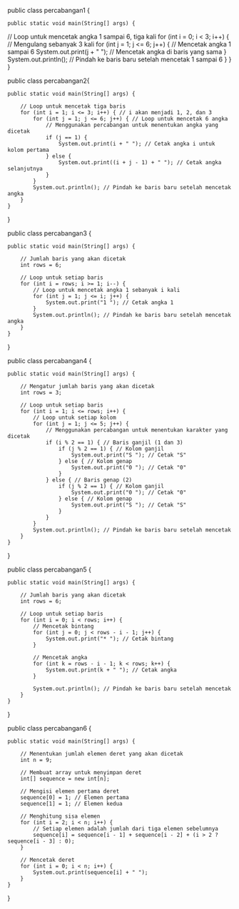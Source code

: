 public class percabangan1 {

    public static void main(String[] args) {
    
// Loop untuk mencetak angka 1 sampai 6, tiga kali
for (int i = 0; i < 3; i++) { // Mengulang sebanyak 3 kali
    for (int j = 1; j <= 6; j++) { // Mencetak angka 1 sampai 6
        System.out.print(j + " "); // Mencetak angka di baris yang sama
    }
    System.out.println(); // Pindah ke baris baru setelah mencetak 1 sampai 6
        }
    }
}


public class percabangan2{

    public static void main(String[] args) {
    
        // Loop untuk mencetak tiga baris
        for (int i = 1; i <= 3; i++) { // i akan menjadi 1, 2, dan 3
            for (int j = 1; j <= 6; j++) { // Loop untuk mencetak 6 angka
                // Menggunakan percabangan untuk menentukan angka yang dicetak
                if (j == 1) {
                    System.out.print(i + " "); // Cetak angka i untuk kolom pertama
                } else {
                    System.out.print((i + j - 1) + " "); // Cetak angka selanjutnya
                }
            }
            System.out.println(); // Pindah ke baris baru setelah mencetak angka
        }
    }
}


public class percabangan3 {

    public static void main(String[] args) {
    
        // Jumlah baris yang akan dicetak
        int rows = 6;

        // Loop untuk setiap baris
        for (int i = rows; i >= 1; i--) {
            // Loop untuk mencetak angka 1 sebanyak i kali
            for (int j = 1; j <= i; j++) {
                System.out.print("1 "); // Cetak angka 1
            }
            System.out.println(); // Pindah ke baris baru setelah mencetak angka
        }
    }
}


public class percabangan4 {

    public static void main(String[] args) {
    
        // Mengatur jumlah baris yang akan dicetak
        int rows = 3;

        // Loop untuk setiap baris
        for (int i = 1; i <= rows; i++) {
            // Loop untuk setiap kolom
            for (int j = 1; j <= 5; j++) {
                // Menggunakan percabangan untuk menentukan karakter yang dicetak
                if (i % 2 == 1) { // Baris ganjil (1 dan 3)
                    if (j % 2 == 1) { // Kolom ganjil
                        System.out.print("S "); // Cetak "S"
                    } else { // Kolom genap
                        System.out.print("0 "); // Cetak "0"
                    }
                } else { // Baris genap (2)
                    if (j % 2 == 1) { // Kolom ganjil
                        System.out.print("0 "); // Cetak "0"
                    } else { // Kolom genap
                        System.out.print("S "); // Cetak "S"
                    }
                }
            }
            System.out.println(); // Pindah ke baris baru setelah mencetak
        }
    }
}


public class percabangan5 {

    public static void main(String[] args) {
    
        // Jumlah baris yang akan dicetak
        int rows = 6;

        // Loop untuk setiap baris
        for (int i = 0; i < rows; i++) {
            // Mencetak bintang
            for (int j = 0; j < rows - i - 1; j++) {
                System.out.print("* "); // Cetak bintang
            }

            // Mencetak angka
            for (int k = rows - i - 1; k < rows; k++) {
                System.out.print(k + " "); // Cetak angka
            }

            System.out.println(); // Pindah ke baris baru setelah mencetak
        }
    }
}


public class percabangan6 {

    public static void main(String[] args) {
    
        // Menentukan jumlah elemen deret yang akan dicetak
        int n = 9;
        
        // Membuat array untuk menyimpan deret
        int[] sequence = new int[n];
        
        // Mengisi elemen pertama deret
        sequence[0] = 1; // Elemen pertama
        sequence[1] = 1; // Elemen kedua
        
        // Menghitung sisa elemen
        for (int i = 2; i < n; i++) {
            // Setiap elemen adalah jumlah dari tiga elemen sebelumnya
            sequence[i] = sequence[i - 1] + sequence[i - 2] + (i > 2 ? sequence[i - 3] : 0);
        }
        
        // Mencetak deret
        for (int i = 0; i < n; i++) {
            System.out.print(sequence[i] + " ");
        }
    }
}
